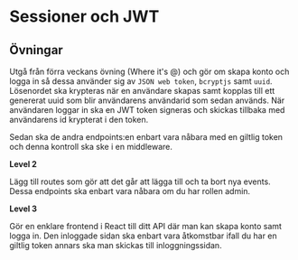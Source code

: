 # Sessioner och JWT

## Övningar

Utgå från förra veckans övning (Where it's @) och gör om skapa konto och logga in så dessa använder sig
av `JSON web token`, `bcryptjs` samt `uuid`. Lösenordet ska krypteras när en användare skapas samt kopplas till ett genererat uuid som blir användarens användarid som sedan används. När användaren loggar in ska en JWT token signeras och skickas tillbaka med användarens id krypterat i den token.

Sedan ska de andra endpoints:en enbart vara nåbara med en giltlig token och denna kontroll ska ske i en middleware.

**Level 2**

Lägg till routes som gör att det går att lägga till och ta bort nya events. Dessa endpoints ska enbart vara nåbara om du har rollen admin.

**Level 3**

Gör en enklare frontend i React till ditt API där man kan skapa konto samt logga in. Den inloggade sidan ska enbart vara åtkomstbar ifall du har en giltlig token annars ska man skickas till inloggningssidan.